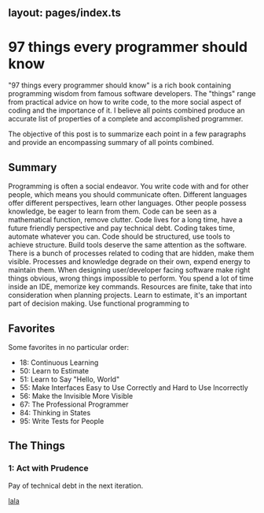 layout: pages/index.ts
---

# 97 things every programmer should know

"97 things every programmer should know" is a rich book containing programming wisdom from famous software developers. The "things" range from practical advice on how to write code, to the more social aspect of coding and the importance of it.
I believe all points combined produce an accurate list of properties of a complete and accomplished programmer.

The objective of this post is to summarize each point in a few paragraphs and provide an encompassing summary of all points combined.

## Summary

Programming is often a social endeavor. You write code with and for other people, which means you should communicate often. Different languages offer different perspectives, learn other languages. Other people possess knowledge, be eager to learn from them. Code can be seen as a mathematical function, remove clutter. Code lives for a long time, have a future friendly perspective and pay technical debt. Coding takes time, automate whatever you can. Code should be structured, use tools to achieve structure. Build tools deserve the same attention as the software. There is a bunch of processes related to coding that are hidden, make them visible. Processes and knowledge degrade on their own, expend energy to maintain them. When designing user/developer facing software make right things obvious, wrong things impossible to perform. You spend a lot of time inside an IDE, memorize key commands. Resources are finite, take that into consideration when planning projects. Learn to estimate, it's an important part of decision making. Use functional programming to

## Favorites

Some favorites in no particular order:

- 18: Continuous Learning
- 50: Learn to Estimate
- 51: Learn to Say "Hello, World"
- 55: Make Interfaces Easy to Use Correctly and Hard to Use Incorrectly
- 56: Make the Invisible More Visible
- 67: The Professional Programmer
- 84: Thinking in States
- 95: Write Tests for People

## The Things

### 1: Act with Prudence

Pay of technical debt in the next iteration.

[lala](https://google.com)
